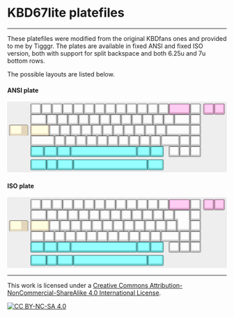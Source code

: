 # KBD67lite platefiles

---

These platefiles were modified from the original KBDfans ones and provided to me by Tigggr.
The plates are available in fixed ANSI and fixed ISO version, both with support for split backspace and both 6.25u and 7u bottom rows.

The possible layouts are listed below.

#### ANSI plate
<img src="KLE-ANSI.png" alt="ansiplate" width="800"/>

#### ISO plate
<img src="KLE-ISO.png" alt="isoplate" width="800"/>

---

This work is licensed under a
[Creative Commons Attribution-NonCommercial-ShareAlike 4.0 International License][cc-by-nc-sa].

[![CC BY-NC-SA 4.0][cc-by-nc-sa-image]][cc-by-nc-sa]

[cc-by-nc-sa]: http://creativecommons.org/licenses/by-nc-sa/4.0/
[cc-by-nc-sa-image]: https://licensebuttons.net/l/by-nc-sa/4.0/88x31.png
[cc-by-nc-sa-shield]: https://img.shields.io/badge/License-CC%20BY--NC--SA%204.0-lightgrey.svg
